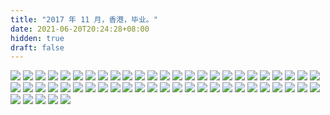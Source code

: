 ```yaml
---
title: "2017 年 11 月，香港，毕业。"
date: 2021-06-20T20:24:28+08:00
hidden: true
draft: false
---
```


![](https://path-album-1306358676.cos.ap-beijing.myqcloud.com/201711_hongkong/01.JPG)
![](https://path-album-1306358676.cos.ap-beijing.myqcloud.com/201711_hongkong/02.JPG)
![](https://path-album-1306358676.cos.ap-beijing.myqcloud.com/201711_hongkong/03.JPG)
![](https://path-album-1306358676.cos.ap-beijing.myqcloud.com/201711_hongkong/04.JPG)
![](https://path-album-1306358676.cos.ap-beijing.myqcloud.com/201711_hongkong/05.JPG)
![](https://path-album-1306358676.cos.ap-beijing.myqcloud.com/201711_hongkong/06.JPG)
![](https://path-album-1306358676.cos.ap-beijing.myqcloud.com/201711_hongkong/07.JPG)
![](https://path-album-1306358676.cos.ap-beijing.myqcloud.com/201711_hongkong/08.JPG)
![](https://path-album-1306358676.cos.ap-beijing.myqcloud.com/201711_hongkong/09.JPG)
![](https://path-album-1306358676.cos.ap-beijing.myqcloud.com/201711_hongkong/010.JPG)
![](https://path-album-1306358676.cos.ap-beijing.myqcloud.com/201711_hongkong/011.JPG)
![](https://path-album-1306358676.cos.ap-beijing.myqcloud.com/201711_hongkong/012.JPG)
![](https://path-album-1306358676.cos.ap-beijing.myqcloud.com/201711_hongkong/013.JPG)
![](https://path-album-1306358676.cos.ap-beijing.myqcloud.com/201711_hongkong/014.JPG)
![](https://path-album-1306358676.cos.ap-beijing.myqcloud.com/201711_hongkong/015.JPG)
![](https://path-album-1306358676.cos.ap-beijing.myqcloud.com/201711_hongkong/016.JPG)
![](https://path-album-1306358676.cos.ap-beijing.myqcloud.com/201711_hongkong/017.JPG)
![](https://path-album-1306358676.cos.ap-beijing.myqcloud.com/201711_hongkong/018.JPG)
![](https://path-album-1306358676.cos.ap-beijing.myqcloud.com/201711_hongkong/019.JPG)
![](https://path-album-1306358676.cos.ap-beijing.myqcloud.com/201711_hongkong/020.JPG)
![](https://path-album-1306358676.cos.ap-beijing.myqcloud.com/201711_hongkong/021.JPG)
![](https://path-album-1306358676.cos.ap-beijing.myqcloud.com/201711_hongkong/022.JPG)
![](https://path-album-1306358676.cos.ap-beijing.myqcloud.com/201711_hongkong/023.JPG)
![](https://path-album-1306358676.cos.ap-beijing.myqcloud.com/201711_hongkong/024.JPG)
![](https://path-album-1306358676.cos.ap-beijing.myqcloud.com/201711_hongkong/025.JPG)
![](https://path-album-1306358676.cos.ap-beijing.myqcloud.com/201711_hongkong/026.JPG)
![](https://path-album-1306358676.cos.ap-beijing.myqcloud.com/201711_hongkong/027.JPG)
![](https://path-album-1306358676.cos.ap-beijing.myqcloud.com/201711_hongkong/028.JPG)
![](https://path-album-1306358676.cos.ap-beijing.myqcloud.com/201711_hongkong/029.JPG)
![](https://path-album-1306358676.cos.ap-beijing.myqcloud.com/201711_hongkong/030.JPG)
![](https://path-album-1306358676.cos.ap-beijing.myqcloud.com/201711_hongkong/031.JPG)
![](https://path-album-1306358676.cos.ap-beijing.myqcloud.com/201711_hongkong/032.JPG)
![](https://path-album-1306358676.cos.ap-beijing.myqcloud.com/201711_hongkong/033.JPG)
![](https://path-album-1306358676.cos.ap-beijing.myqcloud.com/201711_hongkong/034.JPG)
![](https://path-album-1306358676.cos.ap-beijing.myqcloud.com/201711_hongkong/035.JPG)
![](https://path-album-1306358676.cos.ap-beijing.myqcloud.com/201711_hongkong/036.JPG)
![](https://path-album-1306358676.cos.ap-beijing.myqcloud.com/201711_hongkong/037.JPG)
![](https://path-album-1306358676.cos.ap-beijing.myqcloud.com/201711_hongkong/038.JPG)
![](https://path-album-1306358676.cos.ap-beijing.myqcloud.com/201711_hongkong/039.JPG)
![](https://path-album-1306358676.cos.ap-beijing.myqcloud.com/201711_hongkong/040.JPG)
![](https://path-album-1306358676.cos.ap-beijing.myqcloud.com/201711_hongkong/041.JPG)
![](https://path-album-1306358676.cos.ap-beijing.myqcloud.com/201711_hongkong/042.JPG)
![](https://path-album-1306358676.cos.ap-beijing.myqcloud.com/201711_hongkong/043.JPG)
![](https://path-album-1306358676.cos.ap-beijing.myqcloud.com/201711_hongkong/044.JPG)
![](https://path-album-1306358676.cos.ap-beijing.myqcloud.com/201711_hongkong/045.JPG)
![](https://path-album-1306358676.cos.ap-beijing.myqcloud.com/201711_hongkong/046.JPG)
![](https://path-album-1306358676.cos.ap-beijing.myqcloud.com/201711_hongkong/047.JPG)
![](https://path-album-1306358676.cos.ap-beijing.myqcloud.com/201711_hongkong/048.JPG)
![](https://path-album-1306358676.cos.ap-beijing.myqcloud.com/201711_hongkong/049.JPG)
![](https://path-album-1306358676.cos.ap-beijing.myqcloud.com/201711_hongkong/050.JPG)
![](https://path-album-1306358676.cos.ap-beijing.myqcloud.com/201711_hongkong/051.JPG)
![](https://path-album-1306358676.cos.ap-beijing.myqcloud.com/201711_hongkong/052.JPG)
![](https://path-album-1306358676.cos.ap-beijing.myqcloud.com/201711_hongkong/053.JPG)
![](https://path-album-1306358676.cos.ap-beijing.myqcloud.com/201711_hongkong/054.JPG)
![](https://path-album-1306358676.cos.ap-beijing.myqcloud.com/201711_hongkong/055.JPG)
